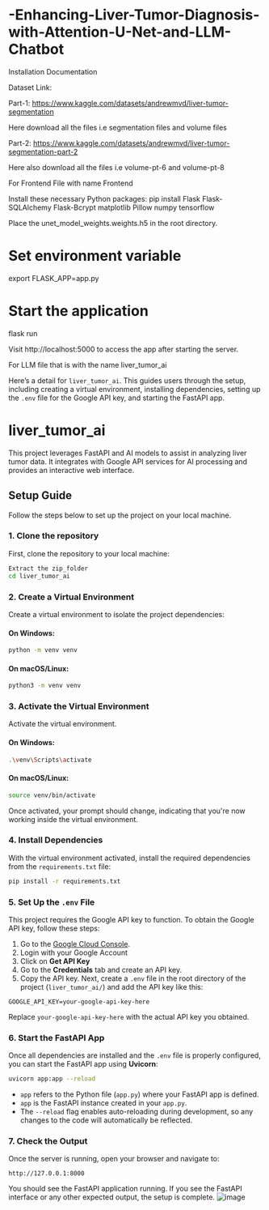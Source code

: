 # -Enhancing-Liver-Tumor-Diagnosis-with-Attention-U-Net-and-LLM-Chatbot

Installation Documentation

Dataset Link:

Part-1: https://www.kaggle.com/datasets/andrewmvd/liver-tumor-segmentation

Here download all the files i.e segmentation files and volume files 

Part-2: https://www.kaggle.com/datasets/andrewmvd/liver-tumor-segmentation-part-2

Here also download all the files i.e volume-pt-6 and volume-pt-8

For Frontend File with name Frontend 

Install these necessary Python packages:
pip install Flask Flask-SQLAlchemy Flask-Bcrypt matplotlib Pillow numpy tensorflow

Place the unet_model_weights.weights.h5 in the root directory.

# Set environment variable
export FLASK_APP=app.py

# Start the application
flask run

Visit http://localhost:5000 to access the app after starting the server.


For LLM file that is with the name liver_tumor_ai

Here’s a detail for `liver_tumor_ai`. This guides users through the setup, including creating a virtual environment, installing dependencies, setting up the `.env` file for the Google API key, and starting the FastAPI app.
# liver_tumor_ai
This project leverages FastAPI and AI models to assist in analyzing liver tumor data. It integrates with Google API services for AI processing and provides an interactive web interface.

## Setup Guide
Follow the steps below to set up the project on your local machine.

### 1. Clone the repository
First, clone the repository to your local machine:

```bash
Extract the zip_folder
cd liver_tumor_ai
```
### 2. Create a Virtual Environment
Create a virtual environment to isolate the project dependencies:

#### On Windows:
```bash
python -m venv venv
```

#### On macOS/Linux:
```bash
python3 -m venv venv
```

### 3. Activate the Virtual Environment
Activate the virtual environment.

#### On Windows:
```bash
.\venv\Scripts\activate
```

#### On macOS/Linux:
```bash
source venv/bin/activate
```
Once activated, your prompt should change, indicating that you're now working inside the virtual environment.

### 4. Install Dependencies
With the virtual environment activated, install the required dependencies from the `requirements.txt` file:

```bash
pip install -r requirements.txt
```
### 5. Set Up the `.env` File
This project requires the Google API key to function. To obtain the Google API key, follow these steps:
1. Go to the [Google Cloud Console](https://aistudio.google.com/).
2. Login with your Google Account
3. Click on **Get API Key**
4. Go to the **Credentials** tab and create an API key.
5. Copy the API key.
Next, create a `.env` file in the root directory of the project (`liver_tumor_ai/`) and add the API key like this:
```env
GOOGLE_API_KEY=your-google-api-key-here
```
Replace `your-google-api-key-here` with the actual API key you obtained.

### 6. Start the FastAPI App
Once all dependencies are installed and the `.env` file is properly configured, you can start the FastAPI app using **Uvicorn**:

```bash
uvicorn app:app --reload
```

- `app` refers to the Python file (`app.py`) where your FastAPI app is defined.
- `app` is the FastAPI instance created in your `app.py`.
- The `--reload` flag enables auto-reloading during development, so any changes to the code will automatically be reflected.

### 7. Check the Output

Once the server is running, open your browser and navigate to:
```
http://127.0.0.1:8000
```
You should see the FastAPI application running. If you see the FastAPI interface or any other expected output, the setup is complete.
![image](https://github.com/user-attachments/assets/ed845428-6c9f-40e1-bcd1-366542f5ad32)

